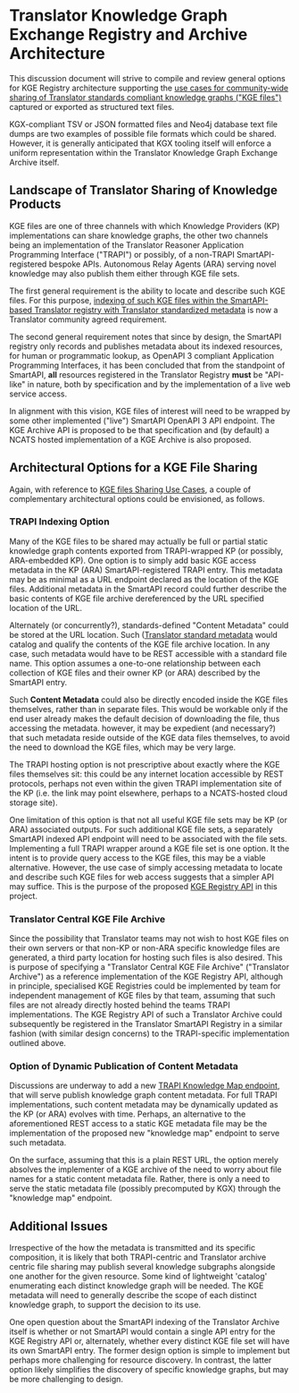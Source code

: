 # Translator Knowledge Graph Exchange Registry and Archive Architecture

This discussion document will strive to compile and review general options for KGE Registry architecture supporting the 
[use cases for community-wide sharing of Translator standards compliant knowledge graphs ("KGE files")](https://github.com/NCATSTranslator/Knowledge_Graph_Exchange_Registry/blob/master/KGE_USE_CASES.md) captured or exported as structured text files. 

KGX-compliant TSV or JSON formatted files and Neo4j database text file dumps are two examples of possible file formats which could be shared. However, it is generally anticipated that KGX tooling itself will enforce a uniform representation within the Translator Knowledge Graph Exchange Archive itself. 
 
## Landscape of Translator Sharing of Knowledge Products

KGE files are one of three channels with which Knowledge Providers (KP) implementations can share knowledge graphs, the other two channels being an implementation of the Translator Reasoner Application Programming Interface ("TRAPI") or possibly, of a non-TRAPI SmartAPI-registered bespoke APIs.  Autonomous Relay Agents (ARA) serving novel knowledge may also publish them either through KGE file sets.

The first general requirement is the ability to locate and describe such KGE files. For this purpose, [indexing of such KGE files within the SmartAPI-based Translator registry with Translator standardized metadata](https://github.com/NCATSTranslator/TranslatorArchitecture) is now a Translator community agreed requirement.

The second general requirement notes that since by design, the SmartAPI registry only records and publishes metadata about its indexed resources, for human or programmatic lookup, as OpenAPI 3 compliant Application Programming Interfaces, it has been concluded that from the standpoint of SmartAPI, **all** resources registered in the Translator Registry **must** be "API-like" in nature, both by specification and by the implementation of a live web service access.  

In alignment with this vision,  KGE files of interest will need to be wrapped by some other implemented ("live") SmartAPI OpenAPI 3 API endpoint.  The KGE Archive API is proposed to be that specification and (by default) a NCATS hosted implementation of a KGE Archive is also proposed.

## Architectural Options for a KGE File Sharing

Again, with reference to [KGE files Sharing Use Cases](https://github.com/NCATSTranslator/Knowledge_Graph_Exchange_Registry/blob/master/KGE_USE_CASES.md), 
a couple of complementary architectural options could be envisioned, as follows.

### TRAPI Indexing Option

Many of the KGE files to be shared may actually be full or partial static knowledge graph contents exported from TRAPI-wrapped KP (or possibly, ARA-embedded KP). One option is to simply add basic KGE access metadata in the KP (ARA) SmartAPI-registered TRAPI entry. This metadata may be as minimal as a URL endpoint declared as the location of the KGE files. Additional metadata in the SmartAPI record could further describe the basic contents of KGE file archive dereferenced by the URL specified location of the URL. 

Alternately (or concurrently?), standards-defined "Content Metadata" could be stored at the URL location. Such ([Translator standard metadata](https://github.com/NCATSTranslator/TranslatorArchitecture/blob/master/RegistryMetadata.md) would catalog and qualify the contents of the KGE file archive location. In any case, such metadata would have to be REST accessible with a standard file name.  This option assumes a one-to-one relationship between each collection of KGE files and their owner KP (or ARA) described by the SmartAPI entry.

Such **Content Metadata** could also be directly encoded inside the KGE files themselves, rather than in separate files. This would be workable only if the end user already makes the default decision of downloading the file, thus accessing the metadata. however, it may be expedient (and necessary?) that such metadata reside outside of the KGE data files themselves, to avoid the need to download the KGE files, which may be very large.

The TRAPI hosting option is not prescriptive about exactly where the KGE files themselves sit: this could be any internet location accessible by REST protocols, perhaps not even within the given TRAPI implementation site of the KP (i.e. the link may point elsewhere, perhaps to a NCATS-hosted cloud storage site).

One limitation of this option is that not all useful KGE file sets may be KP (or ARA) associated outputs. For such additional KGE file sets, a separately SmartAPI indexed API endpoint will need to be associated with the file sets. Implementing a full TRAPI wrapper around a KGE file set is one option. It the intent is to provide query access to the KGE files, this may be a viable alternative. However, the use case of simply accessing metadata to locate and describe such KGE files for web access suggests that a simpler API may suffice. This is the purpose of the proposed [KGE Registry API](https://github.com/NCATSTranslator/Knowledge_Graph_Exchange_Registry/blob/master/api/kgerapi.yaml) in this project.

### Translator Central KGE File Archive

Since the possibility that Translator teams may not wish to host KGE files on their own servers or that non-KP or non-ARA specific knowledge files are generated, a third party location for hosting such files is also desired. This is purpose of specifying a "Translator Central KGE File Archive" ("Translator Archive") as a reference implementation of the KGE Registry API, although in principle, specialised KGE Registries could be implemented by team for independent management of KGE files by that team, assuming that such files are not already directly hosted behind the teams TRAPI implementations. The KGE Registry API of such a Translator Archive could subsequently be registered in the Translator SmartAPI Registry in a  similar fashion (with similar design concerns) to the TRAPI-specific implementation outlined above.

### Option of Dynamic Publication of Content Metadata

Discussions are underway to add a new [TRAPI Knowledge Map endpoint](https://github.com/NCATSTranslator/ReasonerAPI/pull/171/files), that will serve publish knowledge graph content metadata. For full TRAPI implementations, such content metadata may be dynamically updated as the KP (or ARA) evolves with time.  Perhaps, an alternative to the aforementioned REST access to a static KGE metadata file may be the implementation of the proposed new "knowledge map" endpoint to serve such metadata.

On the surface, assuming that this is a plain REST URL, the option merely absolves the implementer of a KGE archive of the need to worry about file names for a static content metadata file. Rather, there is only a need to serve the static metadata file (possibly precomputed by KGX) through the "knowledge map" endpoint.

## Additional Issues

Irrespective of the how the metadata is transmitted and its specific composition, it is likely that both TRAPI-centric and Translator archive centric file sharing may publish several knowledge subgraphs alongside one another for the given resource. Some kind of lightweight 'catalog' enumerating each distinct knowledge graph will be needed. The KGE metadata will need to generally describe the scope of each distinct knowledge graph, to support the decision to its use.

One open question about the SmartAPI indexing of the Translator Archive itself is whether or not SmartAPI would contain a single API entry for the KGE Registry API or, alternately, whether every distinct KGE file set will have its own SmartAPI entry.  The former design option is simple to implement but perhaps more challenging for resource discovery. In contrast, the latter option likely simplifies the discovery of specific knowledge graphs, but may be more challenging to design.
